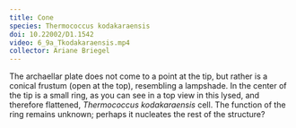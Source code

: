 ```yaml
---
title: Cone
species: Thermococcus kodakaraensis 
doi: 10.22002/D1.1542
video: 6_9a_Tkodakaraensis.mp4
collector: Ariane Briegel
---
```


The archaellar plate does not come to a point at the tip, but rather is a conical frustum (open at the top), resembling a lampshade. In the center of the tip is a small ring, as you can see in a top view in this lysed, and therefore flattened, *Thermococcus kodakaraensis* cell. The function of the ring remains unknown; perhaps it nucleates the rest of the structure?

